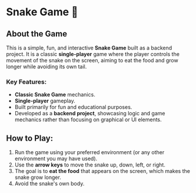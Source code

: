 # Snake Game 🐍

## About the Game
This is a simple, fun, and interactive **Snake Game** built as a backend project. It is a classic **single-player** game where the player controls the movement of the snake on the screen, aiming to eat the food and grow longer while avoiding its own tail.

### Key Features:
- **Classic Snake Game** mechanics.
- **Single-player** gameplay.
- Built primarily for fun and educational purposes.
- Developed as a **backend project**, showcasing logic and game mechanics rather than focusing on graphical or UI elements.

## How to Play:
1. Run the game using your preferred environment (or any other environment you may have used).
2. Use the **arrow keys** to move the snake up, down, left, or right.
3. The goal is to **eat the food** that appears on the screen, which makes the snake grow longer.
4. Avoid the snake's own body.
